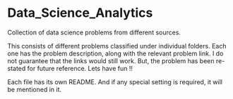 # Data_Science_Analytics
Collection of data science problems from different sources.

This consists of different problems classified under individual folders. Each one has the problem description, along with the 
relevant problem link. I do not guarantee that the links would still work. But, the problem has been re-stated for future reference.
Lets have fun !!

Each file has its own README. And if any special setting is required, it will be mentioned in it.

